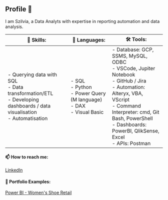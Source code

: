 ## Profile 👋

<!--
**silva-june/silva-june** is a ✨ _special_ ✨ repository because its `README.md` (this file) appears on your GitHub profile.

Here are some ideas to get you started:

- 🔭 I’m currently working on ...
- 🌱 I’m currently learning ...
- 👯 I’m looking to collaborate on ...
- 🤔 I’m looking for help with ...
- 💬 Ask me about ...
- 📫 How to reach me: ...
- 😄 Pronouns: ...
- ⚡ Fun fact: ...
 🛠️
-->

I am Szilvia, a Data Analyts with expertise in reporting automation and data analysis.


<table>
<thead>
<tr>
<th>📖 Skills:</th>
<th>🧮 Languages:</th>
 <th>🛠️ Tools:</th>
</tr>
</thead>
<tbody>
<tr>
<td> - Querying data with SQL</br>
- Data transformation/ETL</br>
- Developing dashboards / data visualisation</br>
- Automatisation
</td>
<td>- SQL</br>
- Python</br>
- Power Query (M language)</br>
- DAX</br>
- Visual Basic</br>
</td>
 <td>- Database: GCP, SSMS, MySQL, ODBC</br>
- VSCode, Jupiter Notebook</br>
- GitHub / Jira</br>
- Automation: Alteryx, VBA, VScript</br>
- Command Interpreter: cmd, Git Bash, PowerShell</br>
- Dashboards: PowerBI, QlikSense, Excel</br>
- APIs: Postman</br>
</td>
</tr>
</tbody>
</table>

 #### 📫 How to reach me: 
 
 [LinkedIn](https://www.linkedin.com/in/szilvia-jani-36378011)


 #### 🎨 Portfolio Examples:
 
[Power BI - Women's Shoe Retail](https://github.com/silva-june/Power-Query-Practice/tree/main/women-shoes-retail)


